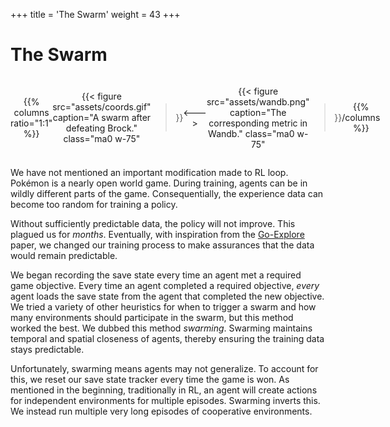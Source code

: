 +++
title = 'The Swarm'
weight = 43
+++

# The Swarm

<div style="text-align: center; display : flex; align-items : center;">

{{% columns ratio="1:1"  %}}

{{< figure
  src="assets/coords.gif"
  caption="A swarm after defeating Brock."
  class="ma0 w-75"
>}}

<---> <!-- magic separator, between columns -->

{{< figure
  src="assets/wandb.png"
  caption="The corresponding metric in Wandb."
  class="ma0 w-75"
>}}


{{% /columns %}}

</div>

We have not mentioned an important modification made to RL loop. Pokémon is a nearly open world game. During training, agents can be in wildly different parts of the game. Consequentially, the experience data can become too random for training a policy. 

Without sufficiently predictable data, the policy will not improve. This plagued us for *months*. Eventually, with inspiration from the [Go-Explore](https://arxiv.org/abs/1901.10995) paper, we changed our training process to make assurances that the data would remain predictable. 

We began recording the save state every time an agent met a required game objective. Every time an agent completed a required objective, *every* agent loads the save state from the agent that completed the new objective. We tried a variety of other heuristics for when to trigger a swarm and how many environments should participate in the swarm, but this method worked the best. We dubbed this method *swarming*. Swarming maintains temporal and spatial closeness of agents, thereby ensuring the training data stays predictable.

Unfortunately, swarming means agents may not generalize. To account for this, we reset our save state tracker every time the game is won. As mentioned in the beginning, traditionally in RL, an agent will create actions for independent environments for multiple episodes. Swarming inverts this. We instead run multiple very long episodes of cooperative environments.

